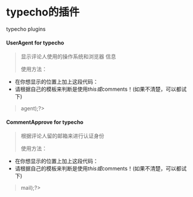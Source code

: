 # typecho的插件
typecho plugins

#### UserAgent for typecho 
> 显示评论人使用的操作系统和浏览器 信息
> 
> 使用方法：
* 在你想显示的位置上加上这段代码：
* 请根据自己的模板来判断是使用$this或$comments！(如果不清楚，可以都试下)

> <?php UserAgent_Plugin::render($this->agent);?>


#### CommentApprove for typecho
> 根据评论人留的邮箱来进行认证身份
> 
> 使用方法：
* 在你想显示的位置上加上这段代码：
* 请根据自己的模板来判断是使用$this或$comments！(如果不清楚，可以都试下)

> <?php CommentApprove_Plugin::identify($this->mail);?>
